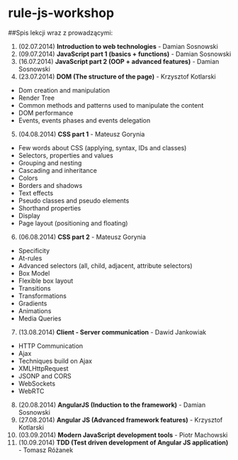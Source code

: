 rule-js-workshop
================

##Spis lekcji wraz z prowadzącymi:

1. (02.07.2014) **Introduction to web technologies** - Damian Sosnowski
2. (09.07.2014) **JavaScript part 1 (basics + functions)** - Damian Sosnowski
3. (16.07.2014) **JavaScript part 2 (OOP + advanced features)** - Damian Sosnowski
4. (23.07.2014) **DOM (The structure of the page)** - Krzysztof Kotlarski
  * Dom creation and manipulation
  * Render Tree
  * Common methods and patterns used to manipulate the content
  * DOM performance
  * Events, events phases and events delegation
5. (04.08.2014) **CSS part 1** - Mateusz Gorynia
  * Few words about CSS (applying, syntax, IDs and classes)
  * Selectors, properties and values
  * Grouping and nesting
  * Cascading and inheritance
  * Colors
  * Borders and shadows
  * Text effects
  * Pseudo classes and pseudo elements
  * Shorthand properties
  * Display
  * Page layout (positioning and floating)
6. (06.08.2014) **CSS part 2** - Mateusz Gorynia
  * Specificity
  * At-rules
  * Advanced selectors (all, child, adjacent, attribute selectors)
  * Box Model
  * Flexible box layout
  * Transitions
  * Transformations
  * Gradients
  * Animations
  * Media Queries
7. (13.08.2014) **Client - Server communication** - Dawid Jankowiak
  * HTTP Communication
  * Ajax
  * Techniques build on Ajax
  * XMLHttpRequest
  * JSONP and CORS
  * WebSockets
  * WebRTC
8. (20.08.2014) **AngularJS (Induction to the framework)** - Damian Sosnowski
9. (27.08.2014) **Angular JS (Advanced framework features)** - Krzysztof Kotlarski
10. (03.09.2014) **Modern JavaScript development tools** - Piotr Machowski
11. (10.09.2014) **TDD (Test driven development of Angular JS application)** - Tomasz Różanek
